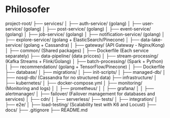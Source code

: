 # Philosofer

project-root/
├── services/
│   ├── auth-service/ (golang)
│   ├── user-service/ (golang)
│   ├── post-service/ (golang)
│   ├── event-service/ (golang)
│   ├── job-service/ (golang)
│   ├── notification-service/ (golang)
│   ├── explore-service/ (golang + ElasticSearch/Pinecone)
│   ├── data-lake-service/ (golang + Cassandra)
│   ├── gateway/ (API Gateway - Nginx/Kong)
│   ├── common/ (Shared packages)
│   ├── Dockerfile (Each service separately)
├── data-pipeline/ (data pricces)
│   ├── stream-processing/ (Kafka Streams + Flink/Golang)
│   ├── batch-processing/ (Spark + Python)
│   ├── recommendation/ (golang + TensorFlow/Pinecone)
│   ├── Dockerfile
├── database/
│   ├── migrations/
│   ├── init-scripts/
│   ├── managed-db/
│   ├── nosql-db/ (Cassandra for no structured data)
├── infrastructure/
│   ├── kubernetes/
│   ├── docker-compose.yml
│   ├── monitoring/ (Monitoring and logs)
│   │   ├── prometheus/
│   │   ├── grafana/
│   │   ├── alertmanager/
│   ├── failover/ (Failover management for databases and services)
│   ├── cdn/
│   ├── serverless/
├── tests/
│   ├── integration/
│   ├── e2e/
│   ├── load-testing/ (Scalability test with K6 and Locust)
├── docs/
├── .gitignore
├── README.md
